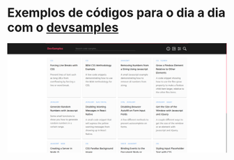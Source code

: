 # Exemplos de códigos para o dia a dia com o [devsamples](https://www.devsamples.com/)

![dev-samples-print](./devsamples.png)